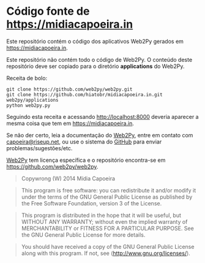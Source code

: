 Código fonte de https://midiacapoeira.in
===

Este repositório contém o código dos aplicativos Web2Py gerados em
<https://midiacapoeira.in>.

Este repositório não contém todo o código de Web2Py. O conteúdo deste
repositório deve ser copiado para o diretório **applications** do Web2Py.

Receita de bolo:

```
git clone https://github.com/web2py/web2py.git
git clone https://github.com/hiatobr/midiacapoeira.in.git web2py/applications
python web2py.py
```

Seguindo esta receita e acessando <http://localhost:8000> deveria aparecer a mesma coisa que tem em <https://midiacapoeira.in>.

Se não der certo, leia a documentação do [Web2Py](http://web2py.com), entre em contato com capoeira@riseup.net, ou use o sistema do [GitHub](https://github.com) para enviar problemas/sugestões/etc.

[Web2Py](http://web2py.com) tem licença específica e o repositório encontra-se em
<https://github.com/web2py/web2py>.

> Copywrong (W) 2014 Mídia Capoeira

> This program is free software: you can redistribute it and/or modify
> it under the terms of the GNU General Public License as published by
> the Free Software Foundation, version 3 of the License.

> This program is distributed in the hope that it will be useful,
> but WITHOUT ANY WARRANTY; without even the implied warranty of
> MERCHANTABILITY or FITNESS FOR A PARTICULAR PURPOSE. See the
> GNU General Public License for more details.

> You should have received a copy of the GNU General Public License
> along with this program. If not, see (http://www.gnu.org/licenses/).


